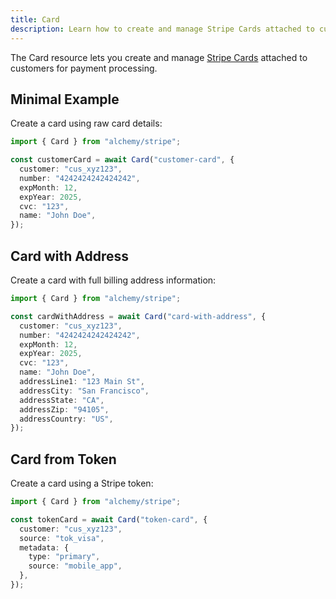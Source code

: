 ```yaml
---
title: Card
description: Learn how to create and manage Stripe Cards attached to customers using Alchemy.
---
```


The Card resource lets you create and manage [Stripe Cards](https://stripe.com/docs/api/cards) attached to customers for payment processing.

## Minimal Example

Create a card using raw card details:

```ts
import { Card } from "alchemy/stripe";

const customerCard = await Card("customer-card", {
  customer: "cus_xyz123",
  number: "4242424242424242",
  expMonth: 12,
  expYear: 2025,
  cvc: "123",
  name: "John Doe",
});
```

## Card with Address

Create a card with full billing address information:

```ts
import { Card } from "alchemy/stripe";

const cardWithAddress = await Card("card-with-address", {
  customer: "cus_xyz123",
  number: "4242424242424242",
  expMonth: 12,
  expYear: 2025,
  cvc: "123",
  name: "John Doe",
  addressLine1: "123 Main St",
  addressCity: "San Francisco",
  addressState: "CA",
  addressZip: "94105",
  addressCountry: "US",
});
```

## Card from Token

Create a card using a Stripe token:

```ts
import { Card } from "alchemy/stripe";

const tokenCard = await Card("token-card", {
  customer: "cus_xyz123",
  source: "tok_visa",
  metadata: {
    type: "primary",
    source: "mobile_app",
  },
});
```
